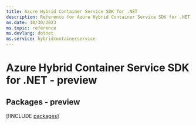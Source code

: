 ```yaml
---
title: Azure Hybrid Container Service SDK for .NET
description: Reference for Azure Hybrid Container Service SDK for .NET
ms.date: 10/30/2023
ms.topic: reference
ms.devlang: dotnet
ms.service: hybridcontainerservice
---
```

# Azure Hybrid Container Service SDK for .NET - preview
## Packages - preview
[!INCLUDE [packages](hybrid-container-service-index.md)]